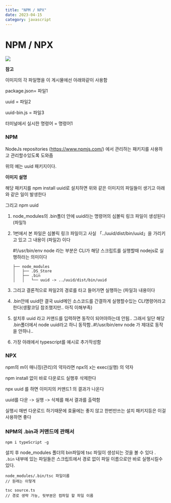 ```yaml
---
title: "NPM / NPX"
date: 2023-04-15
category: javascript
---
```


# NPM / NPX

![](/storage/20230415181253202792.jpg)

**참고**

이미지의 각 파일명을 이 게시물에선 아래와같이 사용함

package.json= 파일1

uuid = 파일2

uuid-bin.js = 파일3

터미널에서 실시한 명령어 = 명령어1

### NPM

NodeJs repositories (https://www.npmjs.com/) 에서 관리하는 패키지를 사용하고 관리할수있도록 도와줌

위의 예는 uuid 패키지이다.

**이미지 설명**

해당 패키지를 npm install uuid로 설치하면 위와 같은 이미지의 파일들이 생기고 아래와 같은 일이 발생한다

그리고 npm uuid

1. node\_modules의 .bin폴더 안에 uuid라는 명령어의 심볼릭 링크 파일이 생성된다 (파일1)
2. 1번에서 본 파일은 심볼릭 링크 파일이고 사실 「../uuid/dist/bin/uuid」을 가리키고 있고 그 내용이 (파일2) 이다

   #!/usr/bin/env node 라는 부분은 CLI가 해당 스크립트를 실행할때 nodejs로 실행하라는 의미이다

   ```
   ├── node_modules
   │   ├── .DS_Store
   │   ├── .bin
   │   │   └── uuid -> ../uuid/dist/bin/uuid
   ```
3. 그리고 결론적으로 파일2의 경로를 타고 들어가면 실행하는 (파일3) 내용이다
4. .bin안에 uuid란 결국 uuid메인 소스코드를 간결하게 실행할수있는 CLI명령어라고 한다(생활코딩 참조했지만.. 아직 이해부족)
5. 설치후 uuid 라고 커맨드를 입력하면 동작이 되어야하는데 안됨.. 그래서 일단 해당 .bin폴더에서 node uuid라고 하니 동작함..#!/usr/bin/env node 가 제대로 동작을 안하나..
6. 가장 아래에서 typescript를 예시로 추가작성함

### NPX

npm의 m이 매니징(관리)의 약자라면 npx의 x는 exec(실행) 의 약자

npm install 없이 바로 다운로드 실행후 삭제한다

npx uuid 를 하면 이미지의 커맨드1 의 결과가 나온다

uuid를 다운 -> 실행 -> 삭제를 해서 결과를 출력함

실행시 매번 다운로드 하기때문에 효율에는 좋지 않고 한번만쓰는 설치 패키지등은 이걸 사용하면 좋다

### NPM의 .bin과 커맨드에 관해서

```
npm i typeScript -g
```

설치 후 node\_modules 폴더의 bin파일에 tsc 파일이 생성되는 것을 볼 수 있다 .  
`.bin` 내부에 있는 파일들은 스크립트에서 경로 없이 파일 이름으로만 바로 실행시킬수 있다.

```
node_modules/.bin/tsc 파일이름
// 원래는 이렇게

tsc source.ts
// 경로 생략 가능, 뒷부분은 컴파일 할 파일 이름
```
